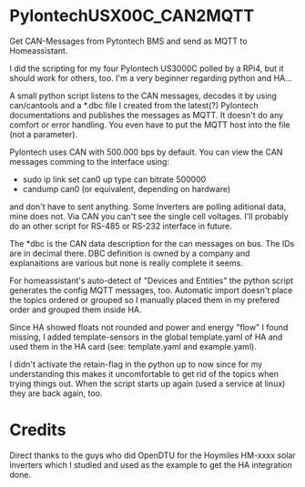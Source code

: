 # PylontechUSX00C_CAN2MQTT
Get CAN-Messages from Pytontech BMS and send as MQTT to Homeassistant.

I did the scripting for my four Pylontech US3000C polled by a RPi4, but it should work for others, too.
I'm a very beginner regarding python and HA...

A small python script listens to the CAN messages, decodes it by using can/cantools and
a *.dbc file I created from the latest(?) Pylontech documentations and publishes the
messages as MQTT. It doesn't do any comfort or error handling. You even have to put
the MQTT host into the file (not a parameter).

Pylontech uses CAN with 500.000 bps by default. You can view the CAN messages comming to 
the interface using: 

* sudo ip link set can0 up type can bitrate 500000
* candump can0  (or equivalent, depending on hardware) 

and don't have to sent anything. Some Inverters are polling aditional data, mine does not.
Via CAN you can't see the single cell voltages. I'll probably do an other script for
RS-485 or RS-232 interface in future.

The *dbc is the CAN data description for the can messages on bus. The IDs are in decimal there.
DBC definition is owned by a company and explanaitions are various but none is really complete
it seems. 

For homeassistant's auto-detect of "Devices and Entities" the python script generates the 
config MQTT messages, too. Automatic import doesn't place the topics ordered or grouped so 
I manually placed them in my prefered order and grouped them inside HA.

Since HA showed floats not rounded and power and energy "flow" I found missing, I added 
template-sensors in the global template.yaml of HA and used them in the HA card 
(see: template.yaml and example.yaml).

I didn't activate the retain-flag in the python up to now since for my understanding 
this makes it uncomfortable to get rid of the topics when trying things out.
When the script starts up again (used a service at linux) they are back again, too.

# Credits
Direct thanks to the guys who did OpenDTU for the Hoymiles HM-xxxx solar inverters which I studied
and used as the example to get the HA integration done.
